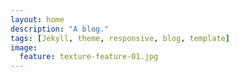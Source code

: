 ```yaml
---
layout: home
description: "A blog."
tags: [Jekyll, theme, responsive, blog, template]
image:
  feature: texture-feature-01.jpg
---
```


